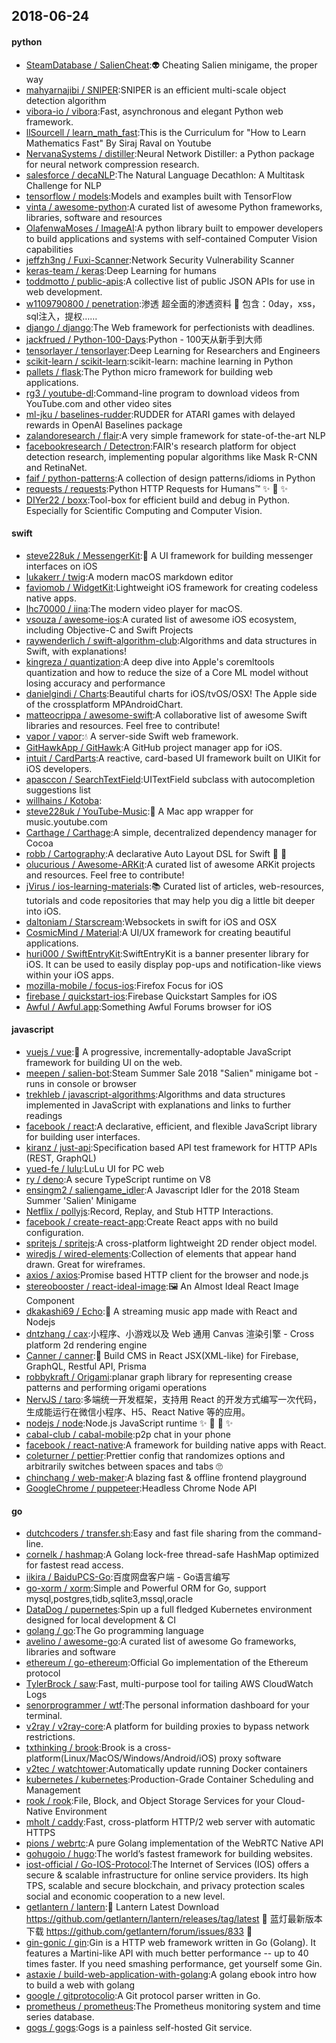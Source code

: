 ## 2018-06-24

#### python
* [SteamDatabase / SalienCheat](https://github.com/SteamDatabase/SalienCheat):👽
Cheating Salien minigame, the proper way
* [mahyarnajibi / SNIPER](https://github.com/mahyarnajibi/SNIPER):SNIPER is an efficient multi-scale object detection algorithm
* [vibora-io / vibora](https://github.com/vibora-io/vibora):Fast, asynchronous and elegant Python web framework.
* [llSourcell / learn_math_fast](https://github.com/llSourcell/learn_math_fast):This is the Curriculum for "How to Learn Mathematics Fast" By Siraj Raval on Youtube
* [NervanaSystems / distiller](https://github.com/NervanaSystems/distiller):Neural Network Distiller: a Python package for neural network compression research.
* [salesforce / decaNLP](https://github.com/salesforce/decaNLP):The Natural Language Decathlon: A Multitask Challenge for NLP
* [tensorflow / models](https://github.com/tensorflow/models):Models and examples built with TensorFlow
* [vinta / awesome-python](https://github.com/vinta/awesome-python):A curated list of awesome Python frameworks, libraries, software and resources
* [OlafenwaMoses / ImageAI](https://github.com/OlafenwaMoses/ImageAI):A python library built to empower developers to build applications and systems with self-contained Computer Vision capabilities
* [jeffzh3ng / Fuxi-Scanner](https://github.com/jeffzh3ng/Fuxi-Scanner):Network Security Vulnerability Scanner
* [keras-team / keras](https://github.com/keras-team/keras):Deep Learning for humans
* [toddmotto / public-apis](https://github.com/toddmotto/public-apis):A collective list of public JSON APIs for use in web development.
* [w1109790800 / penetration](https://github.com/w1109790800/penetration):渗透 超全面的渗透资料
💯
包含：0day，xss，sql注入，提权……
* [django / django](https://github.com/django/django):The Web framework for perfectionists with deadlines.
* [jackfrued / Python-100-Days](https://github.com/jackfrued/Python-100-Days):Python - 100天从新手到大师
* [tensorlayer / tensorlayer](https://github.com/tensorlayer/tensorlayer):Deep Learning for Researchers and Engineers
* [scikit-learn / scikit-learn](https://github.com/scikit-learn/scikit-learn):scikit-learn: machine learning in Python
* [pallets / flask](https://github.com/pallets/flask):The Python micro framework for building web applications.
* [rg3 / youtube-dl](https://github.com/rg3/youtube-dl):Command-line program to download videos from YouTube.com and other video sites
* [ml-jku / baselines-rudder](https://github.com/ml-jku/baselines-rudder):RUDDER for ATARI games with delayed rewards in OpenAI Baselines package
* [zalandoresearch / flair](https://github.com/zalandoresearch/flair):A very simple framework for state-of-the-art NLP
* [facebookresearch / Detectron](https://github.com/facebookresearch/Detectron):FAIR's research platform for object detection research, implementing popular algorithms like Mask R-CNN and RetinaNet.
* [faif / python-patterns](https://github.com/faif/python-patterns):A collection of design patterns/idioms in Python
* [requests / requests](https://github.com/requests/requests):Python HTTP Requests for Humans™
✨
🍰
✨
* [DIYer22 / boxx](https://github.com/DIYer22/boxx):Tool-box for efficient build and debug in Python. Especially for Scientific Computing and Computer Vision.

#### swift
* [steve228uk / MessengerKit](https://github.com/steve228uk/MessengerKit):💬
A UI framework for building messenger interfaces on iOS
* [lukakerr / twig](https://github.com/lukakerr/twig):A modern macOS markdown editor
* [faviomob / WidgetKit](https://github.com/faviomob/WidgetKit):Lightweight iOS framework for creating codeless native apps.
* [lhc70000 / iina](https://github.com/lhc70000/iina):The modern video player for macOS.
* [vsouza / awesome-ios](https://github.com/vsouza/awesome-ios):A curated list of awesome iOS ecosystem, including Objective-C and Swift Projects
* [raywenderlich / swift-algorithm-club](https://github.com/raywenderlich/swift-algorithm-club):Algorithms and data structures in Swift, with explanations!
* [kingreza / quantization](https://github.com/kingreza/quantization):A deep dive into Apple's coremltools quantization and how to reduce the size of a Core ML model without losing accuracy and performance
* [danielgindi / Charts](https://github.com/danielgindi/Charts):Beautiful charts for iOS/tvOS/OSX! The Apple side of the crossplatform MPAndroidChart.
* [matteocrippa / awesome-swift](https://github.com/matteocrippa/awesome-swift):A collaborative list of awesome Swift libraries and resources. Feel free to contribute!
* [vapor / vapor](https://github.com/vapor/vapor):💧
A server-side Swift web framework.
* [GitHawkApp / GitHawk](https://github.com/GitHawkApp/GitHawk):A GitHub project manager app for iOS.
* [intuit / CardParts](https://github.com/intuit/CardParts):A reactive, card-based UI framework built on UIKit for iOS developers.
* [apasccon / SearchTextField](https://github.com/apasccon/SearchTextField):UITextField subclass with autocompletion suggestions list
* [willhains / Kotoba](https://github.com/willhains/Kotoba):
* [steve228uk / YouTube-Music](https://github.com/steve228uk/YouTube-Music):🎵
A Mac app wrapper for music.youtube.com
* [Carthage / Carthage](https://github.com/Carthage/Carthage):A simple, decentralized dependency manager for Cocoa
* [robb / Cartography](https://github.com/robb/Cartography):A declarative Auto Layout DSL for Swift
📱
📐
* [olucurious / Awesome-ARKit](https://github.com/olucurious/Awesome-ARKit):A curated list of awesome ARKit projects and resources. Feel free to contribute!
* [jVirus / ios-learning-materials](https://github.com/jVirus/ios-learning-materials):📚
Curated list of articles, web-resources, tutorials and code repositories that may help you dig a little bit deeper into iOS.
* [daltoniam / Starscream](https://github.com/daltoniam/Starscream):Websockets in swift for iOS and OSX
* [CosmicMind / Material](https://github.com/CosmicMind/Material):A UI/UX framework for creating beautiful applications.
* [huri000 / SwiftEntryKit](https://github.com/huri000/SwiftEntryKit):SwiftEntryKit is a banner presenter library for iOS. It can be used to easily display pop-ups and notification-like views within your iOS apps.
* [mozilla-mobile / focus-ios](https://github.com/mozilla-mobile/focus-ios):Firefox Focus for iOS
* [firebase / quickstart-ios](https://github.com/firebase/quickstart-ios):Firebase Quickstart Samples for iOS
* [Awful / Awful.app](https://github.com/Awful/Awful.app):Something Awful Forums browser for iOS

#### javascript
* [vuejs / vue](https://github.com/vuejs/vue):🖖
A progressive, incrementally-adoptable JavaScript framework for building UI on the web.
* [meepen / salien-bot](https://github.com/meepen/salien-bot):Steam Summer Sale 2018 "Salien" minigame bot - runs in console or browser
* [trekhleb / javascript-algorithms](https://github.com/trekhleb/javascript-algorithms):Algorithms and data structures implemented in JavaScript with explanations and links to further readings
* [facebook / react](https://github.com/facebook/react):A declarative, efficient, and flexible JavaScript library for building user interfaces.
* [kiranz / just-api](https://github.com/kiranz/just-api):Specification based API test framework for HTTP APIs (REST, GraphQL)
* [yued-fe / lulu](https://github.com/yued-fe/lulu):LuLu UI for PC web
* [ry / deno](https://github.com/ry/deno):A secure TypeScript runtime on V8
* [ensingm2 / saliengame_idler](https://github.com/ensingm2/saliengame_idler):A Javascript Idler for the 2018 Steam Summer 'Salien' Minigame
* [Netflix / pollyjs](https://github.com/Netflix/pollyjs):Record, Replay, and Stub HTTP Interactions.
* [facebook / create-react-app](https://github.com/facebook/create-react-app):Create React apps with no build configuration.
* [spritejs / spritejs](https://github.com/spritejs/spritejs):A cross-platform lightweight 2D render object model.
* [wiredjs / wired-elements](https://github.com/wiredjs/wired-elements):Collection of elements that appear hand drawn. Great for wireframes.
* [axios / axios](https://github.com/axios/axios):Promise based HTTP client for the browser and node.js
* [stereobooster / react-ideal-image](https://github.com/stereobooster/react-ideal-image):🖼️
An Almost Ideal React Image Component
* [dkakashi69 / Echo](https://github.com/dkakashi69/Echo):🎵
A streaming music app made with React and Nodejs
* [dntzhang / cax](https://github.com/dntzhang/cax):小程序、小游戏以及 Web 通用 Canvas 渲染引擎 - Cross platform 2d rendering engine
* [Canner / canner](https://github.com/Canner/canner):📡
Build CMS in React JSX(XML-like) for Firebase, GraphQL, Restful API, Prisma
* [robbykraft / Origami](https://github.com/robbykraft/Origami):planar graph library for representing crease patterns and performing origami operations
* [NervJS / taro](https://github.com/NervJS/taro):多端统一开发框架，支持用 React 的开发方式编写一次代码，生成能运行在微信小程序、H5、React Native 等的应用。
* [nodejs / node](https://github.com/nodejs/node):Node.js JavaScript runtime
✨
🐢
🚀
✨
* [cabal-club / cabal-mobile](https://github.com/cabal-club/cabal-mobile):p2p chat in your phone
* [facebook / react-native](https://github.com/facebook/react-native):A framework for building native apps with React.
* [coleturner / pettier](https://github.com/coleturner/pettier):Prettier config that randomizes options and arbitrarily switches between spaces and tabs
🙄
* [chinchang / web-maker](https://github.com/chinchang/web-maker):A blazing fast & offline frontend playground
* [GoogleChrome / puppeteer](https://github.com/GoogleChrome/puppeteer):Headless Chrome Node API

#### go
* [dutchcoders / transfer.sh](https://github.com/dutchcoders/transfer.sh):Easy and fast file sharing from the command-line.
* [cornelk / hashmap](https://github.com/cornelk/hashmap):A Golang lock-free thread-safe HashMap optimized for fastest read access.
* [iikira / BaiduPCS-Go](https://github.com/iikira/BaiduPCS-Go):百度网盘客户端 - Go语言编写
* [go-xorm / xorm](https://github.com/go-xorm/xorm):Simple and Powerful ORM for Go, support mysql,postgres,tidb,sqlite3,mssql,oracle
* [DataDog / pupernetes](https://github.com/DataDog/pupernetes):Spin up a full fledged Kubernetes environment designed for local development & CI
* [golang / go](https://github.com/golang/go):The Go programming language
* [avelino / awesome-go](https://github.com/avelino/awesome-go):A curated list of awesome Go frameworks, libraries and software
* [ethereum / go-ethereum](https://github.com/ethereum/go-ethereum):Official Go implementation of the Ethereum protocol
* [TylerBrock / saw](https://github.com/TylerBrock/saw):Fast, multi-purpose tool for tailing AWS CloudWatch Logs
* [senorprogrammer / wtf](https://github.com/senorprogrammer/wtf):The personal information dashboard for your terminal.
* [v2ray / v2ray-core](https://github.com/v2ray/v2ray-core):A platform for building proxies to bypass network restrictions.
* [txthinking / brook](https://github.com/txthinking/brook):Brook is a cross-platform(Linux/MacOS/Windows/Android/iOS) proxy software
* [v2tec / watchtower](https://github.com/v2tec/watchtower):Automatically update running Docker containers
* [kubernetes / kubernetes](https://github.com/kubernetes/kubernetes):Production-Grade Container Scheduling and Management
* [rook / rook](https://github.com/rook/rook):File, Block, and Object Storage Services for your Cloud-Native Environment
* [mholt / caddy](https://github.com/mholt/caddy):Fast, cross-platform HTTP/2 web server with automatic HTTPS
* [pions / webrtc](https://github.com/pions/webrtc):A pure Golang implementation of the WebRTC Native API
* [gohugoio / hugo](https://github.com/gohugoio/hugo):The world’s fastest framework for building websites.
* [iost-official / Go-IOS-Protocol](https://github.com/iost-official/Go-IOS-Protocol):The Internet of Services (IOS) offers a secure & scalable infrastructure for online service providers. Its high TPS, scalable and secure blockchain, and privacy protection scales social and economic cooperation to a new level.
* [getlantern / lantern](https://github.com/getlantern/lantern):🔴
Lantern Latest Download https://github.com/getlantern/lantern/releases/tag/latest
🔴
蓝灯最新版本下载 https://github.com/getlantern/forum/issues/833
🔴
* [gin-gonic / gin](https://github.com/gin-gonic/gin):Gin is a HTTP web framework written in Go (Golang). It features a Martini-like API with much better performance -- up to 40 times faster. If you need smashing performance, get yourself some Gin.
* [astaxie / build-web-application-with-golang](https://github.com/astaxie/build-web-application-with-golang):A golang ebook intro how to build a web with golang
* [google / gitprotocolio](https://github.com/google/gitprotocolio):A Git protocol parser written in Go.
* [prometheus / prometheus](https://github.com/prometheus/prometheus):The Prometheus monitoring system and time series database.
* [gogs / gogs](https://github.com/gogs/gogs):Gogs is a painless self-hosted Git service.
